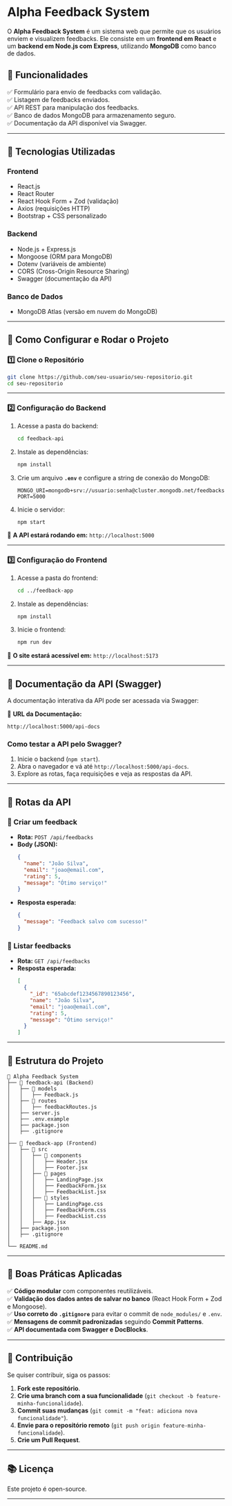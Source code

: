 # Alpha Feedback System

O **Alpha Feedback System** é um sistema web que permite que os usuários enviem e visualizem feedbacks. Ele consiste em um **frontend em React** e um **backend em Node.js com Express**, utilizando **MongoDB** como banco de dados.

## 👐 Funcionalidades
✅ Formulário para envio de feedbacks com validação.  
✅ Listagem de feedbacks enviados.  
✅ API REST para manipulação dos feedbacks.  
✅ Banco de dados MongoDB para armazenamento seguro.  
✅ Documentação da API disponível via Swagger.  

---

## 🚀 Tecnologias Utilizadas

### **Frontend**
- React.js
- React Router
- React Hook Form + Zod (validação)
- Axios (requisições HTTP)
- Bootstrap + CSS personalizado

### **Backend**
- Node.js + Express.js
- Mongoose (ORM para MongoDB)
- Dotenv (variáveis de ambiente)
- CORS (Cross-Origin Resource Sharing)
- Swagger (documentação da API)

### **Banco de Dados**
- MongoDB Atlas (versão em nuvem do MongoDB)

---

## 🔧 Como Configurar e Rodar o Projeto

### **1️⃣ Clone o Repositório**
```sh
git clone https://github.com/seu-usuario/seu-repositorio.git
cd seu-repositorio
```

---

### **2️⃣ Configuração do Backend**
1. Acesse a pasta do backend:
   ```sh
   cd feedback-api
   ```

2. Instale as dependências:
   ```sh
   npm install
   ```

3. Crie um arquivo **`.env`** e configure a string de conexão do MongoDB:
   ```
   MONGO_URI=mongodb+srv://usuario:senha@cluster.mongodb.net/feedbacksDB
   PORT=5000
   ```

4. Inicie o servidor:
   ```sh
   npm start
   ```

📌 **A API estará rodando em:** `http://localhost:5000`

---

### **3️⃣ Configuração do Frontend**
1. Acesse a pasta do frontend:
   ```sh
   cd ../feedback-app
   ```

2. Instale as dependências:
   ```sh
   npm install
   ```

3. Inicie o frontend:
   ```sh
   npm run dev
   ```

📌 **O site estará acessível em:** `http://localhost:5173`

---

## 📖 Documentação da API (Swagger)
A documentação interativa da API pode ser acessada via Swagger:

📌 **URL da Documentação:**
```
http://localhost:5000/api-docs
```

### **Como testar a API pelo Swagger?**
1. Inicie o backend (`npm start`).
2. Abra o navegador e vá até `http://localhost:5000/api-docs`.
3. Explore as rotas, faça requisições e veja as respostas da API.

---

## 🔄 Rotas da API

### **📌 Criar um feedback**
- **Rota:** `POST /api/feedbacks`
- **Body (JSON):**
  ```json
  {
    "name": "João Silva",
    "email": "joao@email.com",
    "rating": 5,
    "message": "Ótimo serviço!"
  }
  ```
- **Resposta esperada:**
  ```json
  {
    "message": "Feedback salvo com sucesso!"
  }
  ```

### **📌 Listar feedbacks**
- **Rota:** `GET /api/feedbacks`
- **Resposta esperada:**
  ```json
  [
    {
      "_id": "65abcdef1234567890123456",
      "name": "João Silva",
      "email": "joao@email.com",
      "rating": 5,
      "message": "Ótimo serviço!"
    }
  ]
  ```

---

## 🔦 Estrutura do Projeto
```
📆 Alpha Feedback System
├── 💚 feedback-api (Backend)
│   ├── 📂 models
│   │   ├── Feedback.js
│   ├── 📂 routes
│   │   ├── feedbackRoutes.js
│   ├── server.js
│   ├── .env.example
│   ├── package.json
│   ├── .gitignore
│
├── 💚 feedback-app (Frontend)
│   ├── 📂 src
│   │   ├── 📂 components
│   │   │   ├── Header.jsx
│   │   │   ├── Footer.jsx
│   │   ├── 📂 pages
│   │   │   ├── LandingPage.jsx
│   │   │   ├── FeedbackForm.jsx
│   │   │   ├── FeedbackList.jsx
│   │   ├── 📂 styles
│   │   │   ├── LandingPage.css
│   │   │   ├── FeedbackForm.css
│   │   │   ├── FeedbackList.css
│   │   ├── App.jsx
│   ├── package.json
│   ├── .gitignore
│
└── README.md
```

---

## 💎 Boas Práticas Aplicadas
✅ **Código modular** com componentes reutilizáveis.  
✅ **Validação dos dados antes de salvar no banco** (React Hook Form + Zod e Mongoose).  
✅ **Uso correto do `.gitignore`** para evitar o commit de `node_modules/` e `.env`.  
✅ **Mensagens de commit padronizadas** seguindo **Commit Patterns**.  
✅ **API documentada com Swagger e DocBlocks**.  

---

## 🙏 Contribuição
Se quiser contribuir, siga os passos:
1. **Fork este repositório**.
2. **Crie uma branch com a sua funcionalidade** (`git checkout -b feature-minha-funcionalidade`).
3. **Commit suas mudanças** (`git commit -m "feat: adiciona nova funcionalidade"`).
4. **Envie para o repositório remoto** (`git push origin feature-minha-funcionalidade`).
5. **Crie um Pull Request**.

---

## 📚 Licença
Este projeto é open-source.

---

